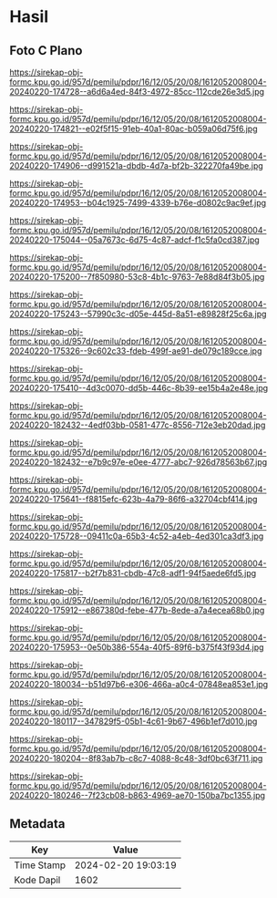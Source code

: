 # Hasil

## Foto C Plano

https://sirekap-obj-formc.kpu.go.id/957d/pemilu/pdpr/16/12/05/20/08/1612052008004-20240220-174728--a6d6a4ed-84f3-4972-85cc-112cde26e3d5.jpg

https://sirekap-obj-formc.kpu.go.id/957d/pemilu/pdpr/16/12/05/20/08/1612052008004-20240220-174821--e02f5f15-91eb-40a1-80ac-b059a06d75f6.jpg

https://sirekap-obj-formc.kpu.go.id/957d/pemilu/pdpr/16/12/05/20/08/1612052008004-20240220-174906--d991521a-dbdb-4d7a-bf2b-322270fa49be.jpg

https://sirekap-obj-formc.kpu.go.id/957d/pemilu/pdpr/16/12/05/20/08/1612052008004-20240220-174953--b04c1925-7499-4339-b76e-d0802c9ac9ef.jpg

https://sirekap-obj-formc.kpu.go.id/957d/pemilu/pdpr/16/12/05/20/08/1612052008004-20240220-175044--05a7673c-6d75-4c87-adcf-f1c5fa0cd387.jpg

https://sirekap-obj-formc.kpu.go.id/957d/pemilu/pdpr/16/12/05/20/08/1612052008004-20240220-175200--7f850980-53c8-4b1c-9763-7e88d84f3b05.jpg

https://sirekap-obj-formc.kpu.go.id/957d/pemilu/pdpr/16/12/05/20/08/1612052008004-20240220-175243--57990c3c-d05e-445d-8a51-e89828f25c6a.jpg

https://sirekap-obj-formc.kpu.go.id/957d/pemilu/pdpr/16/12/05/20/08/1612052008004-20240220-175326--9c602c33-fdeb-499f-ae91-de079c189cce.jpg

https://sirekap-obj-formc.kpu.go.id/957d/pemilu/pdpr/16/12/05/20/08/1612052008004-20240220-175410--4d3c0070-dd5b-446c-8b39-ee15b4a2e48e.jpg

https://sirekap-obj-formc.kpu.go.id/957d/pemilu/pdpr/16/12/05/20/08/1612052008004-20240220-182432--4edf03bb-0581-477c-8556-712e3eb20dad.jpg

https://sirekap-obj-formc.kpu.go.id/957d/pemilu/pdpr/16/12/05/20/08/1612052008004-20240220-182432--e7b9c97e-e0ee-4777-abc7-926d78563b67.jpg

https://sirekap-obj-formc.kpu.go.id/957d/pemilu/pdpr/16/12/05/20/08/1612052008004-20240220-175641--f8815efc-623b-4a79-86f6-a32704cbf414.jpg

https://sirekap-obj-formc.kpu.go.id/957d/pemilu/pdpr/16/12/05/20/08/1612052008004-20240220-175728--09411c0a-65b3-4c52-a4eb-4ed301ca3df3.jpg

https://sirekap-obj-formc.kpu.go.id/957d/pemilu/pdpr/16/12/05/20/08/1612052008004-20240220-175817--b2f7b831-cbdb-47c8-adf1-94f5aede6fd5.jpg

https://sirekap-obj-formc.kpu.go.id/957d/pemilu/pdpr/16/12/05/20/08/1612052008004-20240220-175912--e867380d-febe-477b-8ede-a7a4ecea68b0.jpg

https://sirekap-obj-formc.kpu.go.id/957d/pemilu/pdpr/16/12/05/20/08/1612052008004-20240220-175953--0e50b386-554a-40f5-89f6-b375f43f93d4.jpg

https://sirekap-obj-formc.kpu.go.id/957d/pemilu/pdpr/16/12/05/20/08/1612052008004-20240220-180034--b51d97b6-e306-466a-a0c4-07848ea853e1.jpg

https://sirekap-obj-formc.kpu.go.id/957d/pemilu/pdpr/16/12/05/20/08/1612052008004-20240220-180117--347829f5-05b1-4c61-9b67-496b1ef7d010.jpg

https://sirekap-obj-formc.kpu.go.id/957d/pemilu/pdpr/16/12/05/20/08/1612052008004-20240220-180204--8f83ab7b-c8c7-4088-8c48-3df0bc63f711.jpg

https://sirekap-obj-formc.kpu.go.id/957d/pemilu/pdpr/16/12/05/20/08/1612052008004-20240220-180246--7f23cb08-b863-4969-ae70-150ba7bc1355.jpg


## Metadata

| Key        | Value               |
| ---------- | ------------------- |
| Time Stamp | 2024-02-20 19:03:19 |
| Kode Dapil | 1602                |



